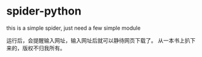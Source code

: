 spider-python
=============

this is a simple spider, just need a few simple module

运行后，会提醒输入网址，输入网址后就可以静待网页下载了。
从一本书上扒下来的，版权不归我所有。
